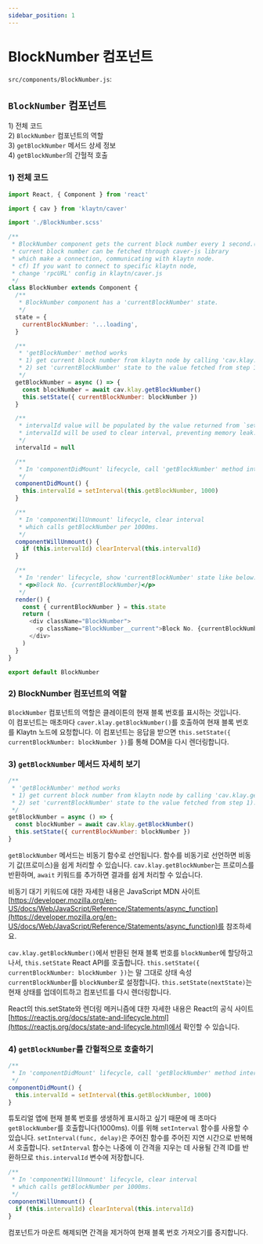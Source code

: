 ```yaml
---
sidebar_position: 1
---
```


# BlockNumber 컴포넌트

`src/components/BlockNumber.js`:

## `BlockNumber` 컴포넌트 <a id="blocknumber-component"></a>

1\) 전체 코드\
2\) `BlockNumber` 컴포넌트의 역할\
3\) `getBlockNumber` 메서드 상세 정보\
4\) `getBlockNumber`의 간헐적 호출

### 1\) 전체 코드 <a id="1-full-code"></a>

```javascript
import React, { Component } from 'react'

import { cav } from 'klaytn/caver'

import './BlockNumber.scss'

/**
 * BlockNumber component gets the current block number every 1 second.(1000ms)
 * current block number can be fetched through caver-js library
 * which make a connection, communicating with klaytn node.
 * cf) If you want to connect to specific klaytn node,
 * change 'rpcURL' config in klaytn/caver.js
 */
class BlockNumber extends Component {
  /**
   * BlockNumber component has a 'currentBlockNumber' state.
   */
  state = {
    currentBlockNumber: '...loading',
  }

  /**
   * 'getBlockNumber' method works
   * 1) get current block number from klaytn node by calling 'cav.klay.getBlockNumber()'
   * 2) set 'currentBlockNumber' state to the value fetched from step 1).
   */
  getBlockNumber = async () => {
    const blockNumber = await cav.klay.getBlockNumber()
    this.setState({ currentBlockNumber: blockNumber })
  }

  /**
   * intervalId value will be populated by the value returned from `setInterval`.
   * intervalId will be used to clear interval, preventing memory leak.
   */
  intervalId = null

  /**
   * In 'componentDidMount' lifecycle, call 'getBlockNumber' method intervally.
   */
  componentDidMount() {
    this.intervalId = setInterval(this.getBlockNumber, 1000)
  }

  /**
   * In 'componentWillUnmount' lifecycle, clear interval
   * which calls getBlockNumber per 1000ms.
   */
  componentWillUnmount() {
    if (this.intervalId) clearInterval(this.intervalId)
  }

  /**
   * In 'render' lifecycle, show 'currentBlockNumber' state like below:
   * <p>Block No. {currentBlockNumber}</p>
   */
  render() {
    const { currentBlockNumber } = this.state
    return (
      <div className="BlockNumber">
        <p className="BlockNumber__current">Block No. {currentBlockNumber}</p>
      </div>
    )
  }
}

export default BlockNumber
```

### 2\) BlockNumber 컴포넌트의 역할 <a id="2-blocknumber-component-s-role"></a>

`BlockNumber` 컴포넌트의 역할은 클레이튼의 현재 블록 번호를 표시하는 것입니다.  
이 컴포넌트는 매초마다 `caver.klay.getBlockNumber()`를 호출하여 현재 블록 번호를 Klaytn 노드에 요청합니다. 이 컴포넌트는 응답을 받으면 `this.setState({ currentBlockNumber: blockNumber })`를 통해 DOM을 다시 렌더링합니다.

### 3\) `getBlockNumber` 메서드 자세히 보기 <a id="3-getblocknumber-method-in-detail"></a>

```javascript
/**
 * 'getBlockNumber' method works
 * 1) get current block number from klaytn node by calling 'cav.klay.getBlockNumber()'
 * 2) set 'currentBlockNumber' state to the value fetched from step 1).
 */
getBlockNumber = async () => {
  const blockNumber = await cav.klay.getBlockNumber()
  this.setState({ currentBlockNumber: blockNumber })
}
```

`getBlockNumber` 메서드는 비동기 함수로 선언됩니다. 함수를 비동기로 선언하면 비동기 값\(프로미스\)을 쉽게 처리할 수 있습니다. `cav.klay.getBlockNumber`는 프로미스를 반환하며, `await` 키워드를 추가하면 결과를 쉽게 처리할 수 있습니다.

비동기 대기 키워드에 대한 자세한 내용은 JavaScript MDN 사이트 [https://developer.mozilla.org/en-US/docs/Web/JavaScript/Reference/Statements/async_function](https://developer.mozilla.org/en-US/docs/Web/JavaScript/Reference/Statements/async_function)를 참조하세요.

`cav.klay.getBlockNumber()`에서 반환된 현재 블록 번호를 `blockNumber`에 할당하고 나서, `this.setState` React API를 호출합니다. `this.setState({ currentBlockNumber: blockNumber })`는 말 그대로 상태 속성 `currentBlockNumber`를 `blockNumber`로 설정합니다. `this.setState(nextState)`는 현재 상태를 업데이트하고 컴포넌트를 다시 렌더링합니다.

React의 this.setState와 렌더링 메커니즘에 대한 자세한 내용은 React의 공식 사이트 [https://reactjs.org/docs/state-and-lifecycle.html](https://reactjs.org/docs/state-and-lifecycle.html)에서 확인할 수 있습니다.

### 4\) `getBlockNumber`를 간헐적으로 호출하기 <a id="4-call-getblocknumber-intervally"></a>

```javascript
/**
 * In 'componentDidMount' lifecycle, call 'getBlockNumber' method intervally.
 */
componentDidMount() {
  this.intervalId = setInterval(this.getBlockNumber, 1000)
}
```

튜토리얼 앱에 현재 블록 번호를 생생하게 표시하고 싶기 때문에 매 초마다 `getBlockNumber`를 호출합니다(1000ms\). 이를 위해 `setInterval` 함수를 사용할 수 있습니다. `setInterval(func, delay)`은 주어진 함수를 주어진 지연 시간으로 반복해서 호출합니다. `setInterval` 함수는 나중에 이 간격을 지우는 데 사용될 간격 ID를 반환하므로 `this.intervalId` 변수에 저장합니다.

```javascript
/**
 * In 'componentWillUnmount' lifecycle, clear interval
 * which calls getBlockNumber per 1000ms.
 */
componentWillUnmount() {
  if (this.intervalId) clearInterval(this.intervalId)
}
```

컴포넌트가 마운트 해제되면 간격을 제거하여 현재 블록 번호 가져오기를 중지합니다.

